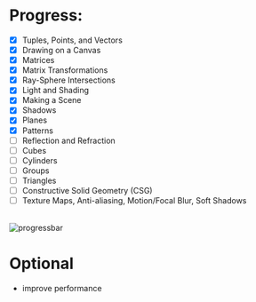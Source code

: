 # Progress:

- [X] Tuples, Points, and Vectors
- [X] Drawing on a Canvas
- [X] Matrices
- [X] Matrix Transformations
- [X] Ray-Sphere Intersections
- [X] Light and Shading
- [X] Making a Scene
- [X] Shadows
- [X] Planes
- [X] Patterns
- [ ] Reflection and Refraction
- [ ] Cubes
- [ ] Cylinders
- [ ] Groups
- [ ] Triangles
- [ ] Constructive Solid Geometry (CSG)
- [ ] Texture Maps, Anti-aliasing, Motion/Focal Blur, Soft Shadows

<br>![progressbar](https://progress-bar.dev/59)
<br>
# Optional
- improve performance
